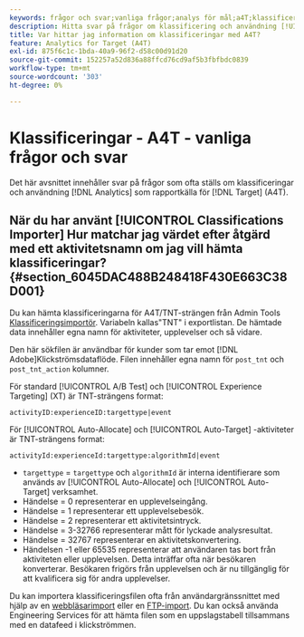 ```yaml
---
keywords: frågor och svar;vanliga frågor;analys för mål;a4T;klassificeringar;klassificering;klassificeringsimportör;post-action;händelsekoder
description: Hitta svar på frågor om klassificering och användning [!UICONTROL Analytics for Target] (A4T).
title: Var hittar jag information om klassificeringar med A4T?
feature: Analytics for Target (A4T)
exl-id: 875f6c1c-1bda-40a9-96f2-d58c00d91d20
source-git-commit: 152257a52d836a88ffcd76cd9af5b3fbfbdc0839
workflow-type: tm+mt
source-wordcount: '303'
ht-degree: 0%

---
```


# Klassificeringar - A4T - vanliga frågor och svar

Det här avsnittet innehåller svar på frågor som ofta ställs om klassificeringar och användning [!DNL Analytics] som rapportkälla för [!DNL Target] (A4T).

## När du har använt [!UICONTROL Classifications Importer] Hur matchar jag värdet efter åtgärd med ett aktivitetsnamn om jag vill hämta klassificeringar? {#section_6045DAC488B248418F430E663C38D001}

Du kan hämta klassificeringarna för A4T/TNT-strängen från Admin Tools [Klassificeringsimportör](https://experienceleague.adobe.com/docs/analytics/components/classifications/classifications-importer/c-working-with-saint.html). Variabeln kallas&quot;TNT&quot; i exportlistan. De hämtade data innehåller egna namn för aktiviteter, upplevelser och så vidare.

Den här sökfilen är användbar för kunder som tar emot [!DNL Adobe]Klickströmsdataflöde. Filen innehåller egna namn för `post_tnt` och `post_tnt_action` kolumner.

För standard [!UICONTROL A/B Test] och [!UICONTROL Experience Targeting] (XT) är TNT-strängens format:

```
activityID:experienceID:targettype|event
```

För [!UICONTROL Auto-Allocate] och [!UICONTROL Auto-Target] -aktiviteter är TNT-strängens format:

```
activityId:experienceId:targettype:algorithmId|event
```

* `targettype` = `targettype` och `algorithmId` är interna identifierare som används av [!UICONTROL Auto-Allocate] och [!UICONTROL Auto-Target] verksamhet.
* Händelse = 0 representerar en upplevelseingång.
* Händelse = 1 representerar ett upplevelsebesök.
* Händelse = 2 representerar ett aktivitetsintryck.
* Händelse = 3-32766 representerar mått för lyckade analysresultat.
* Händelse = 32767 representerar en aktivitetskonvertering.
* Händelsen -1 eller 65535 representerar att användaren tas bort från aktiviteten eller upplevelsen. Detta inträffar ofta när besökaren konverterar. Besökaren frigörs från upplevelsen och är nu tillgänglig för att kvalificera sig för andra upplevelser.

Du kan importera klassificeringsfilen ofta från användargränssnittet med hjälp av en [webbläsarimport](https://experienceleague.adobe.com/docs/analytics/components/classifications/classifications-importer/browser-import.html?lang=en) eller en [FTP-import](https://experienceleague.adobe.com/docs/analytics/components/classifications/classifications-importer/import-file.html?lang=en). Du kan också använda Engineering Services för att hämta filen som en uppslagstabell tillsammans med en datafeed i klickströmmen.
